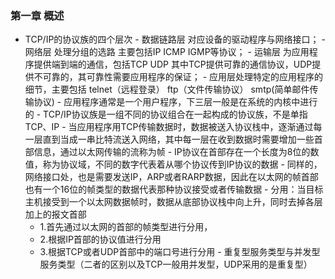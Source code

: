 ### 第一章  概述
   * TCP/IP的协议族的四个层次
    - 数据链路层  对应设备的驱动程序与网络接口；
    - 网络层 处理分组的选路 主要包括IP ICMP IGMP等协议；
    - 运输层  为应用程序提供端到端的通信，包括TCP  UDP 其中TCP提供可靠的通信协议，UDP提供不可靠的，其可靠性需要应用程序的保证；
    - 应用层处理特定的应用程序的细节，主要包括 telnet（远程登录） ftp（文件传输协议） smtp(简单邮件传输协议)
    - 应用程序通常是一个用户程序，下三层一般是在系统的内核中进行的
    - TCP/IP协议族是一组不同的协议组合在一起构成的协议族，不是单指TCP、IP
    - 当应用程序用TCP传输数据时，数据被送入协议栈中，逐渐通过每一层直到当成一串比特流送入网络，其中每一层在收到数据时需要增加一些首部信息，通过以太网传输的流称为帧
    - IP协议在首部存在一个长度为8位的数值，称为协议域，不同的数字代表着从哪个协议传到IP协议的数据
    - 同样的，网络接口处，也是需要发送IP，ARP或者RARP数据，因此在以太网的帧首部也有一个16位的帧类型的数据代表那种协议接受或者传输数据
    - 分用：当目标主机接受到一个以太网数据帧时，数据从底部协议栈中向上升，同时去掉各层加上的报文首部
      * 1.首先通过以太网的首部的帧类型进行分用，
      * 2.根据IP首部的协议值进行分用
      * 3.根据TCP或者UDP首部中的端口号进行分用
    - 重复型服务类型与并发型服务类型（二者的区别以及TCP一般用并发型，UDP采用的是重复型）

